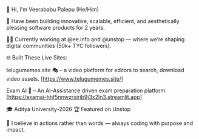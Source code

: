 👋 Hi, I'm Veerababu Palepu (He/Him)

🚀 Have been building innovative, scalable, efficient, and aesthetically pleasing software products for 2 years.

👨‍💻 Currently working at @ee.info and @unstop — where we’re shaping digital communities (50k+ TYC followers).

🌐 Built These Live Sites:

telugumemes.site 🎭 – a video platform for editors to search, download video assets. [https://www.telugumemes.site/]

Exam AI 🧠 – An AI-Assistance driven exam preparation platform.                      [https://examai-hhf5nnwzrxjrib9j3x2ln3.streamlit.app]


🎓 Aditya University-2026
🏆 Featured on Unstop

🧠 I believe in actions rather than words — always coding with purpose and impact.

